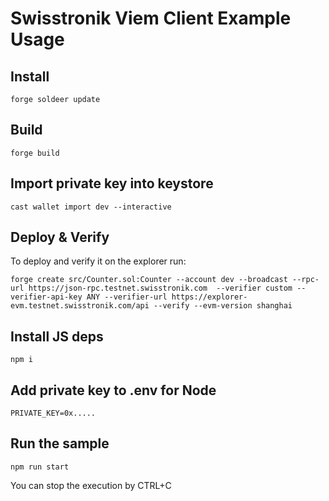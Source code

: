 # Swisstronik Viem Client Example Usage

## Install

`forge soldeer update`

## Build

`forge build`

## Import private key into keystore

`cast wallet import dev --interactive`

## Deploy & Verify

To deploy and verify it on the explorer run:

`forge create src/Counter.sol:Counter --account dev --broadcast --rpc-url https://json-rpc.testnet.swisstronik.com  --verifier custom --verifier-api-key ANY --verifier-url https://explorer-evm.testnet.swisstronik.com/api --verify --evm-version shanghai`

## Install JS deps

`npm i`

## Add private key to .env for Node

`PRIVATE_KEY=0x.....`

## Run the sample

`npm run start`

You can stop the execution by CTRL+C
